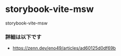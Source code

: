 # storybook-vite-msw
storybook-vite-msw
### 詳細は以下です
- https://zenn.dev/eno49/articles/ad60125d0df69b
